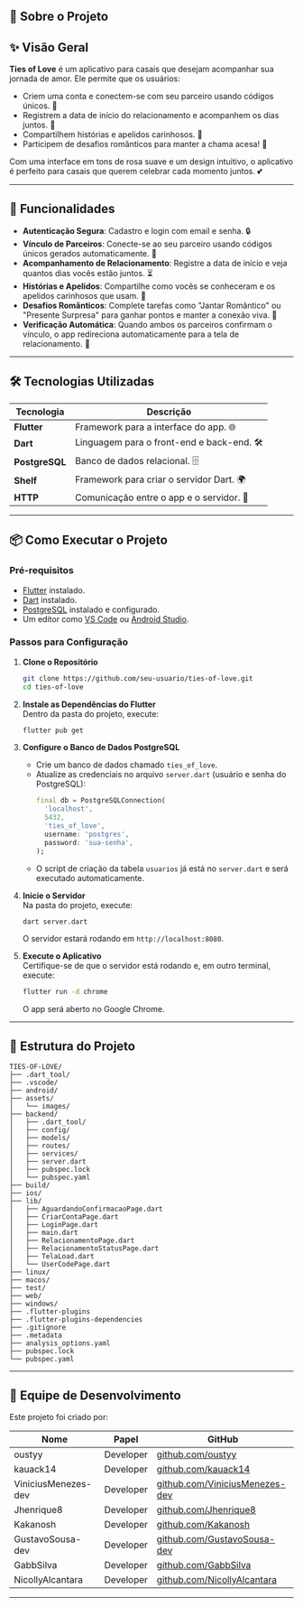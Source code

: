 
## 📖 Sobre o Projeto

## ✨ Visão Geral

**Ties of Love** é um aplicativo para casais que desejam acompanhar sua jornada de amor. Ele permite que os usuários:
- Criem uma conta e conectem-se com seu parceiro usando códigos únicos. 🔗
- Registrem a data de início do relacionamento e acompanhem os dias juntos. 📅
- Compartilhem histórias e apelidos carinhosos. 💬
- Participem de desafios românticos para manter a chama acesa! 🎁

Com uma interface em tons de rosa suave e um design intuitivo, o aplicativo é perfeito para casais que querem celebrar cada momento juntos. 💕

---

## 🚀 Funcionalidades

- **Autenticação Segura**: Cadastro e login com email e senha. 🔒
- **Vínculo de Parceiros**: Conecte-se ao seu parceiro usando códigos únicos gerados automaticamente. 💑
- **Acompanhamento de Relacionamento**: Registre a data de início e veja quantos dias vocês estão juntos. ⏳
- **Histórias e Apelidos**: Compartilhe como vocês se conheceram e os apelidos carinhosos que usam. 📖
- **Desafios Românticos**: Complete tarefas como "Jantar Romântico" ou "Presente Surpresa" para ganhar pontos e manter a conexão viva. 🌟
- **Verificação Automática**: Quando ambos os parceiros confirmam o vínculo, o app redireciona automaticamente para a tela de relacionamento. 🔄

---

## 🛠️ Tecnologias Utilizadas

| Tecnologia        | Descrição                          |
|-------------------|------------------------------------|
| **Flutter**       | Framework para a interface do app. 🌐 |
| **Dart**          | Linguagem para o front-end e back-end. 🛠️ |
| **PostgreSQL**    | Banco de dados relacional. 🗄️ |
| **Shelf**         | Framework para criar o servidor Dart. 🌍 |
| **HTTP**          | Comunicação entre o app e o servidor. 📡 |

---

## 📦 Como Executar o Projeto

### Pré-requisitos
- [Flutter](https://flutter.dev/docs/get-started/install) instalado.
- [Dart](https://dart.dev/get-dart) instalado.
- [PostgreSQL](https://www.postgresql.org/download/) instalado e configurado.
- Um editor como [VS Code](https://code.visualstudio.com/) ou [Android Studio](https://developer.android.com/studio).

### Passos para Configuração

1. **Clone o Repositório**  
   ```bash
   git clone https://github.com/seu-usuario/ties-of-love.git
   cd ties-of-love
   ```

2. **Instale as Dependências do Flutter**  
   Dentro da pasta do projeto, execute:
   ```bash
   flutter pub get
   ```

3. **Configure o Banco de Dados PostgreSQL**  
   - Crie um banco de dados chamado `ties_of_love`.
   - Atualize as credenciais no arquivo `server.dart` (usuário e senha do PostgreSQL):
     ```dart
     final db = PostgreSQLConnection(
       'localhost',
       5432,
       'ties_of_love',
       username: 'postgres',
       password: 'sua-senha',
     );
     ```
   - O script de criação da tabela `usuarios` já está no `server.dart` e será executado automaticamente.

4. **Inicie o Servidor**  
   Na pasta do projeto, execute:
   ```bash
   dart server.dart
   ```
   O servidor estará rodando em `http://localhost:8080`.

5. **Execute o Aplicativo**  
   Certifique-se de que o servidor está rodando e, em outro terminal, execute:
   ```bash
   flutter run -d chrome
   ```
   O app será aberto no Google Chrome.

---

## 🌟 Estrutura do Projeto

```
TIES-OF-LOVE/
├── .dart_tool/               
├── .vscode/                 
├── android/                  
├── assets/                 
│   └── images/               
├── backend/                
│   ├── .dart_tool/           
│   ├── config/               
│   ├── models/               
│   ├── routes/               
│   ├── services/            
│   ├── server.dart           
│   ├── pubspec.lock          
│   └── pubspec.yaml          
├── build/                    
├── ios/                      
├── lib/                      
│   ├── AguardandoConfirmacaoPage.dart  
│   ├── CriarContaPage.dart             
│   ├── LoginPage.dart                  
│   ├── main.dart                       
│   ├── RelacionamentoPage.dart         
│   ├── RelacionamentoStatusPage.dart   
│   ├── TelaLoad.dart                   
│   └── UserCodePage.dart               
├── linux/                    
├── macos/                    
├── test/                     
├── web/                      
├── windows/                  
├── .flutter-plugins          
├── .flutter-plugins-dependencies 
├── .gitignore               
├── .metadata                 
├── analysis_options.yaml     
├── pubspec.lock              
└── pubspec.yaml              
```

---

## 👥 Equipe de Desenvolvimento

Este projeto foi criado por:

| Nome                   | Papel           | GitHub                                                                  |
|------------------------|-----------------|-------------------------------------------------------------------------|
| oustyy                 | Developer       | [github.com/oustyy](https://github.com/oustyy)                          |
| kauack14               | Developer       | [github.com/kauack14](https://github.com/kauack14)                      |
| ViniciusMenezes-dev    | Developer       | [github.com/ViniciusMenezes-dev](https://github.com/ViniciusMenezes-dev)|
| Jhenrique8             | Developer       | [github.com/Jhenrique8](https://github.com/Jhenrique8)                  |
| Kakanosh               | Developer       | [github.com/Kakanosh](https://github.com/Kakanosh)                      |
| GustavoSousa-dev       | Developer       | [github.com/GustavoSousa-dev](https://github.com/GustavoSousa-dev)      |
| GabbSilva              | Developer       | [github.com/GabbSilva](https://github.com/GabbSilva)                    |
| NicollyAlcantara       | Developer       | [github.com/NicollyAlcantara](https://github.com/NicollyAlcantara)      |


---
